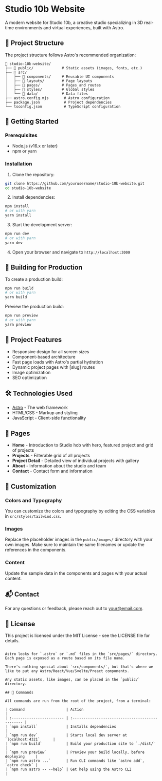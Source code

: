 # Studio 10b Website

A modern website for Studio 10b, a creative studio specializing in 3D real-time environments and virtual experiences, built with Astro.

## 🚀 Project Structure

The project structure follows Astro's recommended organization:

```
📁 studio-10b-website/
├── 📁 public/             # Static assets (images, fonts, etc.)
├── 📁 src/
│   ├── 📁 components/     # Reusable UI components
│   ├── 📁 layouts/        # Page layouts
│   ├── 📁 pages/          # Pages and routes
│   ├── 📁 styles/         # Global styles
│   └── 📁 data/           # Data files
├── astro.config.mjs       # Astro configuration
├── package.json           # Project dependencies
└── tsconfig.json          # TypeScript configuration
```

## 🧞 Getting Started

### Prerequisites

- Node.js (v16.x or later)
- npm or yarn

### Installation

1. Clone the repository:
```bash
git clone https://github.com/yourusername/studio-10b-website.git
cd studio-10b-website
```

2. Install dependencies:
```bash
npm install
# or with yarn
yarn install
```

3. Start the development server:
```bash
npm run dev
# or with yarn
yarn dev
```

4. Open your browser and navigate to `http://localhost:3000`

## 🔧 Building for Production

To create a production build:

```bash
npm run build
# or with yarn
yarn build
```

Preview the production build:

```bash
npm run preview
# or with yarn
yarn preview
```

## 📝 Project Features

- Responsive design for all screen sizes
- Component-based architecture
- Fast page loads with Astro's partial hydration
- Dynamic project pages with [slug] routes
- Image optimization
- SEO optimization

## 🛠️ Technologies Used

- [Astro](https://astro.build/) - The web framework
- HTML/CSS - Markup and styling
- JavaScript - Client-side functionality

## 📱 Pages

- **Home** - Introduction to Studio hob with hero, featured project and grid of projects
- **Projects** - Filterable grid of all projects
- **Project Detail** - Detailed view of individual projects with gallery
- **About** - Information about the studio and team
- **Contact** - Contact form and information

## 🎨 Customization

### Colors and Typography

You can customize the colors and typography by editing the CSS variables in `src/styles/tailwind.css`.

### Images

Replace the placeholder images in the `public/images/` directory with your own images. Make sure to maintain the same filenames or update the references in the components.

### Content

Update the sample data in the components and pages with your actual content.

## 📬 Contact

For any questions or feedback, please reach out to [your@email.com](mailto:your@email.com).

## 📄 License

This project is licensed under the MIT License - see the LICENSE file for details.
```

Astro looks for `.astro` or `.md` files in the `src/pages/` directory. Each page is exposed as a route based on its file name.

There's nothing special about `src/components/`, but that's where we like to put any Astro/React/Vue/Svelte/Preact components.

Any static assets, like images, can be placed in the `public/` directory.

## 🧞 Commands

All commands are run from the root of the project, from a terminal:

| Command                   | Action                                           |
| :------------------------ | :----------------------------------------------- |
| `npm install`             | Installs dependencies                            |
| `npm run dev`             | Starts local dev server at `localhost:4321`      |
| `npm run build`           | Build your production site to `./dist/`          |
| `npm run preview`         | Preview your build locally, before deploying     |
| `npm run astro ...`       | Run CLI commands like `astro add`, `astro check` |
| `npm run astro -- --help` | Get help using the Astro CLI                     |

